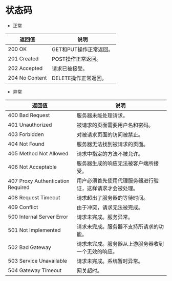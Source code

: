 # 状态码<a name="ims_03_0907"></a>

-   正常

|返回值|说明|
|--|--|
|200 OK|GET和PUT操作正常返回。|
|201 Created|POST操作正常返回。|
|202 Accepted|请求已被接受。|
|204 No Content|DELETE操作正常返回。|


-   异常

|返回值|说明|
|--|--|
|400 Bad Request|服务器未能处理请求。|
|401 Unauthorized|被请求的页面需要用户名和密码。|
|403 Forbidden|对被请求页面的访问被禁止。|
|404 Not Found|服务器无法找到被请求的页面。|
|405 Method Not Allowed|请求中指定的方法不被允许。|
|406 Not Acceptable|服务器生成的响应无法被客户端所接受。|
|407 Proxy Authentication Required|用户必须首先使用代理服务器进行验证，这样请求才会被处理。|
|408 Request Timeout|请求超出了服务器的等待时间。|
|409 Conflict|由于冲突，请求无法被完成。|
|500 Internal Server Error|请求未完成。服务异常。|
|501 Not Implemented|请求未完成。服务器不支持所请求的功能。|
|502 Bad Gateway|请求未完成。服务器从上游服务器收到一个无效的响应。|
|503 Service Unavailable|请求未完成。系统暂时异常。|
|504 Gateway Timeout|网关超时。|



